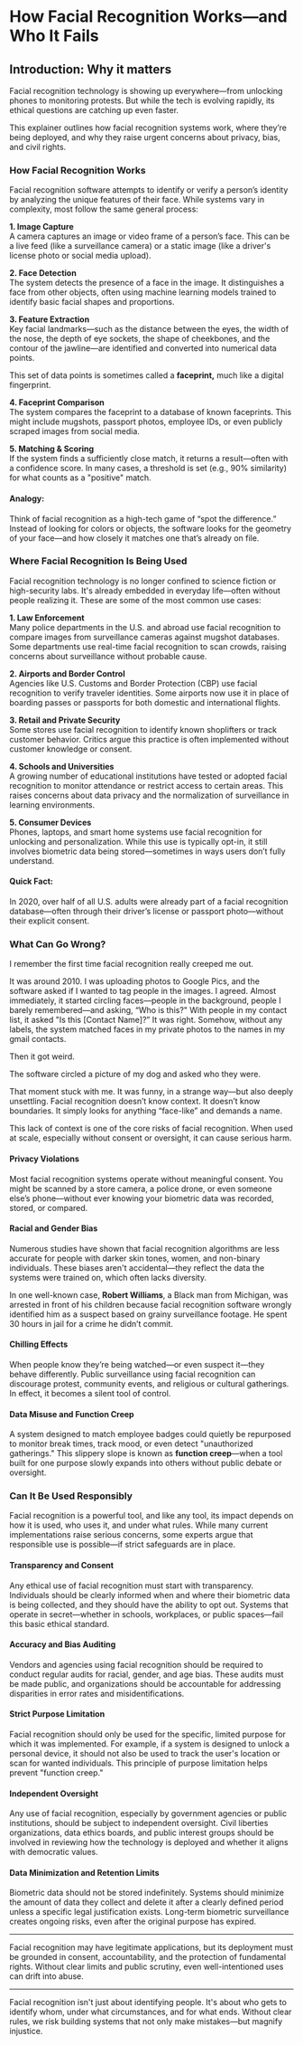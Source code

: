 # How Facial Recognition Works—and Who It Fails

## Introduction: Why it matters

Facial recognition technology is showing up everywhere—from unlocking phones to monitoring protests. But while the tech is evolving rapidly, its ethical questions are catching up even faster.

This explainer outlines how facial recognition systems work, where they’re being deployed, and why they raise urgent concerns about privacy, bias, and civil rights.

### How Facial Recognition Works  
Facial recognition software attempts to identify or verify a person’s identity by analyzing the unique features of their face. While systems vary in complexity, most follow the same general process:

**1. Image Capture**  
A camera captures an image or video frame of a person’s face. This can be a live feed (like a surveillance camera) or a static image (like a driver's license photo or social media upload).

**2. Face Detection**  
The system detects the presence of a face in the image. It distinguishes a face from other objects, often using machine learning models trained to identify basic facial shapes and proportions.

**3. Feature Extraction**  
Key facial landmarks—such as the distance between the eyes, the width of the nose, the depth of eye sockets, the shape of cheekbones, and the contour of the jawline—are identified and converted into numerical data points.

This set of data points is sometimes called a **faceprint,** much like a digital fingerprint.

**4. Faceprint Comparison**  
The system compares the faceprint to a database of known faceprints. This might include mugshots, passport photos, employee IDs, or even publicly scraped images from social media.

**5. Matching & Scoring**  
If the system finds a sufficiently close match, it returns a result—often with a confidence score. In many cases, a threshold is set (e.g., 90% similarity) for what counts as a "positive" match.

#### Analogy:  
Think of facial recognition as a high-tech game of “spot the difference.” Instead of looking for colors or objects, the software looks for the geometry of your face—and how closely it matches one that’s already on file.

### Where Facial Recognition Is Being Used  
Facial recognition technology is no longer confined to science fiction or high-security labs. It's already embedded in everyday life—often without people realizing it. These are some of the most common use cases:

**1. Law Enforcement**  
Many police departments in the U.S. and abroad use facial recognition to compare images from surveillance cameras against mugshot databases. Some departments use real-time facial recognition to scan crowds, raising concerns about surveillance without probable cause.

**2. Airports and Border Control**  
Agencies like U.S. Customs and Border Protection (CBP) use facial recognition to verify traveler identities. Some airports now use it in place of boarding passes or passports for both domestic and international flights.

**3. Retail and Private Security**  
Some stores use facial recognition to identify known shoplifters or track customer behavior. Critics argue this practice is often implemented without customer knowledge or consent.

**4. Schools and Universities**  
A growing number of educational institutions have tested or adopted facial recognition to monitor attendance or restrict access to certain areas. This raises concerns about data privacy and the normalization of surveillance in learning environments.

**5. Consumer Devices**  
Phones, laptops, and smart home systems use facial recognition for unlocking and personalization. While this use is typically opt-in, it still involves biometric data being stored—sometimes in ways users don’t fully understand.

#### Quick Fact:  
In 2020, over half of all U.S. adults were already part of a facial recognition database—often through their driver’s license or passport photo—without their explicit consent.

### What Can Go Wrong?

I remember the first time facial recognition really creeped me out.

It was around 2010. I was uploading photos to Google Pics, and the software asked if I wanted to tag people in the images. I agreed. Almost immediately, it started circling faces—people in the background, people I barely remembered—and asking, “Who is this?" With people in my contact list, it asked "Is this [Contact Name]?” It was right. Somehow, without any labels, the system matched faces in my private photos to the names in my gmail contacts.

Then it got weird.

The software circled a picture of my dog and asked who they were.

That moment stuck with me. It was funny, in a strange way—but also deeply unsettling. Facial recognition doesn’t know context. It doesn’t know boundaries. It simply looks for anything “face-like” and demands a name.

This lack of context is one of the core risks of facial recognition. When used at scale, especially without consent or oversight, it can cause serious harm.

#### Privacy Violations
Most facial recognition systems operate without meaningful consent. You might be scanned by a store camera, a police drone, or even someone else’s phone—without ever knowing your biometric data was recorded, stored, or compared.

#### Racial and Gender Bias
Numerous studies have shown that facial recognition algorithms are less accurate for people with darker skin tones, women, and non-binary individuals. These biases aren't accidental—they reflect the data the systems were trained on, which often lacks diversity.

In one well-known case, **Robert Williams**, a Black man from Michigan, was arrested in front of his children because facial recognition software wrongly identified him as a suspect based on grainy surveillance footage. He spent 30 hours in jail for a crime he didn’t commit.

#### Chilling Effects
When people know they’re being watched—or even suspect it—they behave differently. Public surveillance using facial recognition can discourage protest, community events, and religious or cultural gatherings. In effect, it becomes a silent tool of control.

#### Data Misuse and Function Creep
A system designed to match employee badges could quietly be repurposed to monitor break times, track mood, or even detect "unauthorized gatherings." This slippery slope is known as **function creep**—when a tool built for one purpose slowly expands into others without public debate or oversight.

### Can It Be Used Responsibly

Facial recognition is a powerful tool, and like any tool, its impact depends on how it is used, who uses it, and under what rules. While many current implementations raise serious concerns, some experts argue that responsible use is possible—if strict safeguards are in place.

#### Transparency and Consent

Any ethical use of facial recognition must start with transparency. Individuals should be clearly informed when and where their biometric data is being collected, and they should have the ability to opt out. Systems that operate in secret—whether in schools, workplaces, or public spaces—fail this basic ethical standard.

#### Accuracy and Bias Auditing

Vendors and agencies using facial recognition should be required to conduct regular audits for racial, gender, and age bias. These audits must be made public, and organizations should be accountable for addressing disparities in error rates and misidentifications.

#### Strict Purpose Limitation

Facial recognition should only be used for the specific, limited purpose for which it was implemented. For example, if a system is designed to unlock a personal device, it should not also be used to track the user's location or scan for wanted individuals. This principle of purpose limitation helps prevent "function creep."

#### Independent Oversight

Any use of facial recognition, especially by government agencies or public institutions, should be subject to independent oversight. Civil liberties organizations, data ethics boards, and public interest groups should be involved in reviewing how the technology is deployed and whether it aligns with democratic values.

#### Data Minimization and Retention Limits

Biometric data should not be stored indefinitely. Systems should minimize the amount of data they collect and delete it after a clearly defined period unless a specific legal justification exists. Long-term biometric surveillance creates ongoing risks, even after the original purpose has expired.

---

Facial recognition may have legitimate applications, but its deployment must be grounded in consent, accountability, and the protection of fundamental rights. Without clear limits and public scrutiny, even well-intentioned uses can drift into abuse.


---

Facial recognition isn't just about identifying people. It's about who gets to identify whom, under what circumstances, and for what ends. Without clear rules, we risk building systems that not only make mistakes—but magnify injustice.
